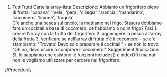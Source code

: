 1. TuttiFrutti
    Cartella array-lista
        Descrizione:
        Abbiamo un frigorifero pieno di frutta: 'banana', 'mela', 'pera', 'ciliegia', 'arancia', 'mandarino', 'cocomero', 'limone', 'fragola'  
        C'è anche una pesca sul tavolo, la mettiamo nel frigo.
        Stasera dobbiamo fare un cocktail a base di cocomero: ce l'abbiamo o no in frigo?
        Fasi
            1. creare l'array con la frutta del frigorifero
            2. aggiungere la pesca all'array della frutta
            3. verificare se nell'array di frutta c'è il cocomero:
                - se c'è stampiamo: "Trovato! Devo solo preparare il cocktail."
                - se non lo trovo: "Oh no, devo uscire a comprare il cocomero!"
        Suggerimenti/Indicazioni:
            Sì, lo sappiamo che esistono le funzioni includes() e indexOf() ma noi non le vogliamo utilizzare per cercare nel frigorifero.

//Procedura\\